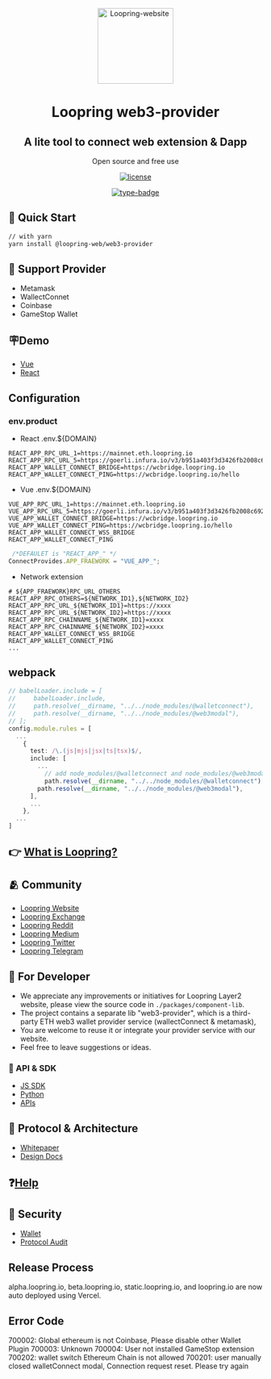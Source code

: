 <p align="center" >
  <a href="https://github.com/Loopring/loopring-web-v2" rel="noopener" target="_blank"><img width="150" src="https://loopring.org/images/logo.svg" alt="Loopring-website"></a>
</p>


<h1 align="center">Loopring web3-provider</h1>
<div align="center">
<h2>A lite tool to connect web extension & Dapp</h2>
<p>Open source and free use</p>

[![license](https://img.shields.io/badge/license-MIT-blue)](https://github.com/Loopring/loopring-web-v2/master/LICENSE)

[![type-badge](https://img.shields.io/npm/types/react-data-grid)](https://www.npmjs.com/package/react-data-grid)

</div>

## 🚀 Quick Start

```bash
// with yarn
yarn install @loopring-web/web3-provider
```

## 🛒 Support Provider

- Metamask
- WallectConnet
- Coinbase
- GameStop Wallet

## 🪧Demo

- [Vue](https://codesandbox.io/s/vue-8nco78)
- [React](https://codesandbox.io/s/react-4v50ft)

## Configuration

### env.product

- React .env.${DOMAIN}

```.env.product
REACT_APP_RPC_URL_1=https://mainnet.eth.loopring.io
REACT_APP_RPC_URL_5=https://goerli.infura.io/v3/b951a403f3d3426fb2008c6923254dbc
REACT_APP_WALLET_CONNECT_BRIDGE=https://wcbridge.loopring.io
REACT_APP_WALLET_CONNECT_PING=https://wcbridge.loopring.io/hello
```

- Vue .env.${DOMAIN}

```.env.product
VUE_APP_RPC_URL_1=https://mainnet.eth.loopring.io
VUE_APP_RPC_URL_5=https://goerli.infura.io/v3/b951a403f3d3426fb2008c6923254dbc
VUE_APP_WALLET_CONNECT_BRIDGE=https://wcbridge.loopring.io
VUE_APP_WALLET_CONNECT_PING=https://wcbridge.loopring.io/hello
REACT_APP_WALLET_CONNECT_WSS_BRIDGE
REACT_APP_WALLET_CONNECT_PING
```

```ts
 /*DEFAULET is "REACT_APP_" */
ConnectProvides.APP_FRAEWORK = "VUE_APP_";
```

- Network extension

```.env
# ${APP_FRAEWORK}RPC_URL_OTHERS
REACT_APP_RPC_OTHERS=${NETWORK_ID1},${NETWORK_ID2}
REACT_APP_RPC_URL_${NETWORK_ID1}=https://xxxx
REACT_APP_RPC_URL_${NETWORK_ID2}=https://xxxx
REACT_APP_RPC_CHAINNAME_${NETWORK_ID1}=xxxx
REACT_APP_RPC_CHAINNAME_${NETWORK_ID2}=xxxx
REACT_APP_WALLET_CONNECT_WSS_BRIDGE
REACT_APP_WALLET_CONNECT_PING
...
``` 

## webpack

```ts
// babelLoader.include = [
//     babelLoader.include,
//     path.resolve(__dirname, "../../node_modules/@walletconnect"),
//     path.resolve(__dirname, "../../node_modules/@web3modal"),
// ];
config.module.rules = [
  ...
    {
      test: /\.(js|mjs|jsx|ts|tsx)$/,
      include: [
        ...
          // add node_modules/@walletconnect and node_modules/@web3modal to babelLoader rules  
          path.resolve(__dirname, "../../node_modules/@walletconnect"),
        path.resolve(__dirname, "../../node_modules/@web3modal"),
      ],
      ...
    },
  ...
]


```

## 👉 [What is Loopring?](https://loopring.org/#/)

## 🫂 Community

- [Loopring Website](https://loopring.org/)
- [Loopring Exchange](https://loopring.io/#/layer2)
- [Loopring Reddit](https://www.reddit.com/r/loopringorg/)
- [Loopring Medium](https://medium.com/loopring-protocol)
- [Loopring Twitter](https://twitter.com/loopringorg)
- [Loopring Telegram](https://t.me/loopring_en)


## 👺 For Developer
- We appreciate any improvements or initiatives for Loopring Layer2 website, please view the source code in `./packages/component-lib`.
- The project contains a separate lib "web3-provider", which is a third-party ETH web3 wallet provider service (wallectConnect & metamask),
- You are welcome to reuse it or integrate your provider service with our website.
- Feel free to leave suggestions or ideas.

### 📒 API & SDK
- [JS SDK](https://loopring.github.io/loopring_sdk)
- [Python](https://github.com/Loopring/hello_loopring)
- [APIs](https://docs.loopring.io/en/)


## 🙋 Protocol & Architecture

- [Whitepaper](https://loopring.org/resources/en_whitepaper.pdf)
- [Design Docs](https://github.com/LoopringSecondary/docs/wiki/Loopring3_Design)

## ❓[Help](https://desk.zoho.com/portal/loopring/en/home)

## 🔑 Security

- [Wallet](https://security.loopring.io/)
- [Protocol Audit](https://loopring.org/resources/loopring1.0_audit.pdf)

## Release Process

alpha.loopring.io, beta.loopring.io, static.loopring.io, and loopring.io are now auto deployed using Vercel.

## Error Code

700002: Global ethereum is not Coinbase, Please disable other Wallet Plugin 700003: Unknown 700004: User not installed
GameStop extension 700202: wallet switch Ethereum Chain is not allowed 700201: user manually closed walletConnect modal,
Connection request reset. Please try again 